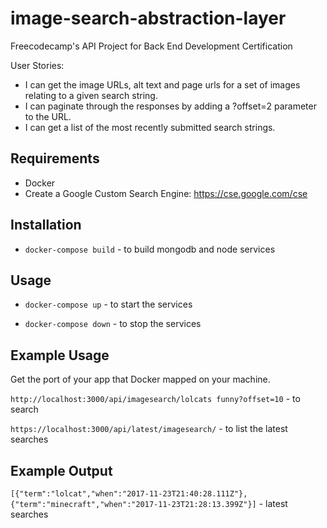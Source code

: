# image-search-abstraction-layer
Freecodecamp's API Project for Back End Development Certification

User Stories:

- I can get the image URLs, alt text and page urls for a set of images relating to a given search string.
- I can paginate through the responses by adding a ?offset=2 parameter to the URL.
- I can get a list of the most recently submitted search strings.

## Requirements
* Docker
* Create a Google Custom Search Engine: https://cse.google.com/cse

## Installation
* `docker-compose build` - to build mongodb and node services

## Usage
* `docker-compose up` - to start the services

* `docker-compose down` - to stop the services

## Example Usage

Get the port of your app that Docker mapped on your machine.

`http://localhost:3000/api/imagesearch/lolcats funny?offset=10` - to search

`https://localhost:3000/api/latest/imagesearch/` - to list the latest searches

## Example Output

`[{"term":"lolcat","when":"2017-11-23T21:40:28.111Z"},{"term":"minecraft","when":"2017-11-23T21:28:13.399Z"}]` - latest searches
